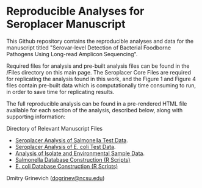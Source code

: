 # Reproducible Analyses for Seroplacer Manuscript 

This Github repository contains the reproducible analyses and data for the manuscript titled "Serovar-level Detection of Bacterial Foodborne Pathogens Using Long-read Amplicon Sequencing".

Required files for analysis and pre-built analysis files can be found in the /Files directory on this main page. The Seroplacer Core Files are required for replicating the analysis found in this work, and the Figure 1 and Figure 4 files contain pre-built data which is computationally time consuming to run, in order to save time for replicating results. 

The full reproducible analysis can be found in a pre-rendered HTML file available for each section of the analysis, described below, along with supporting information:

Directory of Relevant Manuscript Files

* [Seroplacer Analysis of Salmonella Test Data](https://dogrinev.github.io/Seroplacer_Reproducible_Analysis.html).
* [Seroplacer Analysis of E. coli Test Data](https://dogrinev.github.io/Seroplacer_Reproducible_Analysis_Ecoli.html).
* [Analysis of Isolate and Environmental Sample Data](https://dogrinev.github.io/Seroplacer_Isolate_Environmental_Analysis.html).
* [Salmonella Database Construction (R Scripts)](https://github.com/Dogrinev/Seroplacer_Manuscript/blob/main/Database_Construction_Salmonella.R)
* [E. coli Database Construction (R Scripts)](https://github.com/Dogrinev/Seroplacer_Manuscript/blob/main/Database_Construction_Ecoli.R)

Dmitry Grinevich (dogrinev@ncsu.edu)

